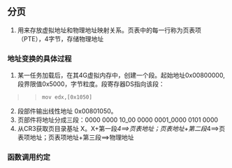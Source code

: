 ## 分页

1. 用来存放虚拟地址和物理地址映射关系。页表中的每一行称为页表项（PTE），4字节，存储物理地址


### 地址变换的具体过程
1. 某一任务加载后，在其4G虚拟内存中，创建一个段。起始地址0x00800000,段界限值0x5000，字节粒度。段寄存器DS指向该段：
 >> ``mov edx,[0x1050]``
2. 段部件输出线性地址 0x00801050。
3. 页部件将地址分成三段：0000 0000 10_00 0000 0001_0000 0101 0000
4. 从CR3获取页目录基址 X。X+第一段*4==>页表地址；页表地址+第二段*4==>页表项地址；页表项地址+第三段==>物理地址




### 函数调用约定